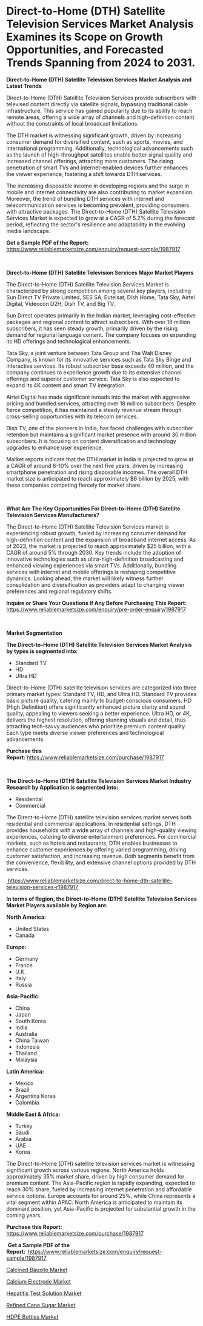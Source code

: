 <p><h1>Direct-to-Home (DTH) Satellite Television Services Market Analysis Examines its Scope on Growth Opportunities, and Forecasted Trends Spanning from 2024 to 2031.</h1></p><p><strong>Direct-to-Home (DTH) Satellite Television Services Market Analysis and Latest Trends</strong></p>
<p><p>Direct-to-Home (DTH) Satellite Television Services provide subscribers with televised content directly via satellite signals, bypassing traditional cable infrastructure. This service has gained popularity due to its ability to reach remote areas, offering a wide array of channels and high-definition content without the constraints of local broadcast limitations.</p><p>The DTH market is witnessing significant growth, driven by increasing consumer demand for diversified content, such as sports, movies, and international programming. Additionally, technological advancements such as the launch of high-throughput satellites enable better signal quality and increased channel offerings, attracting more customers. The rising penetration of smart TVs and internet-enabled devices further enhances the viewer experience, fostering a shift towards DTH services.</p><p>The increasing disposable income in developing regions and the surge in mobile and internet connectivity are also contributing to market expansion. Moreover, the trend of bundling DTH services with internet and telecommunication services is becoming prevalent, providing consumers with attractive packages. The Direct-to-Home (DTH) Satellite Television Services Market is expected to grow at a CAGR of 5.2% during the forecast period, reflecting the sector's resilience and adaptability in the evolving media landscape.</p></p>
<p><strong>Get a Sample PDF of the Report:&nbsp;</strong> <a href="https://www.reliablemarketsize.com/enquiry/request-sample/1987917?utm_campaign=1591&utm_medium=2&utm_source=Github&utm_content=ia&utm_term=30102024&utm_id=direct-to-home-dth-satellite-television-services">https://www.reliablemarketsize.com/enquiry/request-sample/1987917</a></p>
<p>&nbsp;</p>
<p><strong>Direct-to-Home (DTH) Satellite Television Services Major Market Players</strong></p>
<p><p>The Direct-to-Home (DTH) Satellite Television Services Market is characterized by strong competition among several key players, including Sun Direct TV Private Limited, SES SA, Eutelsat, Dish Home, Tata Sky, Airtel Digital, Videocon D2H, Dish TV, and Big TV.</p><p>Sun Direct operates primarily in the Indian market, leveraging cost-effective packages and regional content to attract subscribers. With over 18 million subscribers, it has seen steady growth, primarily driven by the rising demand for regional language content. The company focuses on expanding its HD offerings and technological enhancements.</p><p>Tata Sky, a joint venture between Tata Group and The Walt Disney Company, is known for its innovative services such as Tata Sky Binge and interactive services. Its robust subscriber base exceeds 40 million, and the company continues to experience growth due to its extensive channel offerings and superior customer service. Tata Sky is also expected to expand its 4K content and smart TV integration.</p><p>Airtel Digital has made significant inroads into the market with aggressive pricing and bundled services, attracting over 18 million subscribers. Despite fierce competition, it has maintained a steady revenue stream through cross-selling opportunities with its telecom services.</p><p>Dish TV, one of the pioneers in India, has faced challenges with subscriber retention but maintains a significant market presence with around 30 million subscribers. It is focusing on content diversification and technology upgrades to enhance user experience.</p><p>Market reports indicate that the DTH market in India is projected to grow at a CAGR of around 8-10% over the next five years, driven by increasing smartphone penetration and rising disposable incomes. The overall DTH market size is anticipated to reach approximately $6 billion by 2025, with these companies competing fiercely for market share.</p></p>
<p>&nbsp;</p>
<p><strong>What Are The Key Opportunities For Direct-to-Home (DTH) Satellite Television Services Manufacturers?</strong></p>
<p><p>The Direct-to-Home (DTH) Satellite Television Services market is experiencing robust growth, fueled by increasing consumer demand for high-definition content and the expansion of broadband internet access. As of 2023, the market is projected to reach approximately $25 billion, with a CAGR of around 5% through 2030. Key trends include the adoption of innovative technologies such as ultra-high-definition broadcasting and enhanced viewing experiences via smart TVs. Additionally, bundling services with internet and mobile offerings is reshaping competitive dynamics. Looking ahead, the market will likely witness further consolidation and diversification as providers adapt to changing viewer preferences and regional regulatory shifts.</p></p>
<p><strong>Inquire or Share Your Questions If Any Before Purchasing This Report:</strong> <a href="https://www.reliablemarketsize.com/enquiry/pre-order-enquiry/1987917?utm_campaign=1591&utm_medium=2&utm_source=Github&utm_content=ia&utm_term=30102024&utm_id=direct-to-home-dth-satellite-television-services">https://www.reliablemarketsize.com/enquiry/pre-order-enquiry/1987917</a></p>
<p>&nbsp;</p>
<p><strong>Market Segmentation</strong></p>
<p><strong>The Direct-to-Home (DTH) Satellite Television Services Market Analysis by types is segmented into:</strong></p>
<p><ul><li>Standard TV</li><li>HD</li><li>Ultra HD</li></ul></p>
<p><p>Direct-to-Home (DTH) satellite television services are categorized into three primary market types: Standard TV, HD, and Ultra HD. Standard TV provides basic picture quality, catering mainly to budget-conscious consumers. HD (High Definition) offers significantly enhanced picture clarity and sound quality, appealing to viewers seeking a better experience. Ultra HD, or 4K, delivers the highest resolution, offering stunning visuals and detail, thus attracting tech-savvy audiences who prioritize premium content quality. Each type meets diverse viewer preferences and technological advancements.</p></p>
<p><strong>Purchase this Report:&nbsp;</strong><a href="https://www.reliablemarketsize.com/purchase/1987917?utm_campaign=1591&utm_medium=2&utm_source=Github&utm_content=ia&utm_term=30102024&utm_id=direct-to-home-dth-satellite-television-services">https://www.reliablemarketsize.com/purchase/1987917</a></p>
<p>&nbsp;</p>
<p><strong>The Direct-to-Home (DTH) Satellite Television Services Market Industry Research by Application is segmented into:</strong></p>
<p><ul><li>Residential</li><li>Commercial</li></ul></p>
<p><p>The Direct-to-Home (DTH) satellite television services market serves both residential and commercial applications. In residential settings, DTH provides households with a wide array of channels and high-quality viewing experiences, catering to diverse entertainment preferences. For commercial markets, such as hotels and restaurants, DTH enables businesses to enhance customer experiences by offering varied programming, driving customer satisfaction, and increasing revenue. Both segments benefit from the convenience, flexibility, and extensive channel options provided by DTH services.</p></p>
<p><a href="https://www.reliablemarketsize.com/direct-to-home-dth-satellite-television-services-r1987917?utm_campaign=1591&utm_medium=2&utm_source=Github&utm_content=ia&utm_term=30102024&utm_id=direct-to-home-dth-satellite-television-services">&nbsp;https://www.reliablemarketsize.com/direct-to-home-dth-satellite-television-services-r1987917</a></p>
<p><strong>In terms of Region, the Direct-to-Home (DTH) Satellite Television Services Market Players available by Region are:</strong></p>
<p>
    <p> <strong> North America: </strong>
        <ul>
            <li>United States</li>
            <li>Canada</li>
        </ul>
        </p> 
    <p> <strong> Europe: </strong>
        <ul>
            <li>Germany</li>
            <li>France</li>
            <li>U.K.</li>
            <li>Italy</li>
            <li>Russia</li>
        </ul>
        </p> 
    <p> <strong> Asia-Pacific: </strong>
        <ul>
            <li>China</li>
            <li>Japan</li>
            <li>South Korea</li>
            <li>India</li>
            <li>Australia</li>
            <li>China Taiwan</li>
            <li>Indonesia</li>
            <li>Thailand</li>
            <li>Malaysia</li>
        </ul>
        </p> 
    <p> <strong> Latin America: </strong>
        <ul>
            <li>Mexico</li>
            <li>Brazil</li>
            <li>Argentina Korea</li>
            <li>Colombia</li>
        </ul>
        </p> 
    <p> <strong> Middle East & Africa: </strong>
        <ul>
            <li>Turkey</li>
            <li>Saudi</li>
            <li>Arabia</li>
            <li>UAE</li>
            <li>Korea</li>
        </ul>
    </p>
    </p>
<p><p>The Direct-to-Home (DTH) satellite television services market is witnessing significant growth across various regions. North America holds approximately 35% market share, driven by high consumer demand for premium content. The Asia-Pacific region is rapidly expanding, expected to reach 30% share, fueled by increasing internet penetration and affordable service options. Europe accounts for around 25%, while China represents a vital segment within APAC. North America is anticipated to maintain its dominant position, yet Asia-Pacific is projected for substantial growth in the coming years.</p></p>
<p><strong>Purchase this Report: </strong><a href="https://www.reliablemarketsize.com/purchase/1987917?utm_campaign=1591&utm_medium=2&utm_source=Github&utm_content=ia&utm_term=30102024&utm_id=direct-to-home-dth-satellite-television-services">https://www.reliablemarketsize.com/purchase/1987917</a></p>
<p>&nbsp;<strong>Get a Sample PDF of the Report:&nbsp;&nbsp;</strong><a href="https://www.reliablemarketsize.com/enquiry/request-sample/1987917?utm_campaign=1591&utm_medium=2&utm_source=Github&utm_content=ia&utm_term=30102024&utm_id=direct-to-home-dth-satellite-television-services">https://www.reliablemarketsize.com/enquiry/request-sample/1987917</a></p>
<p><strong></strong></p>
<p><p><a href="https://www.linkedin.com/pulse/calcined-bauxite-market-strategic-insights-product-evolution-g9pae?utm_campaign=1591&utm_medium=2&utm_source=Github&utm_content=ia&utm_term=30102024&utm_id=direct-to-home-dth-satellite-television-services">Calcined Bauxite Market</a></p><p><a href="https://www.linkedin.com/pulse/sustainability-trends-calcium-electrode-industry-market-hmg7f?utm_campaign=1591&utm_medium=2&utm_source=Github&utm_content=ia&utm_term=30102024&utm_id=direct-to-home-dth-satellite-television-services">Calcium Electrode Market</a></p><p><a href="https://github.com/AshrafKhan865/Market-Research-Report-List-1/blob/main/hepatitis-test-solution-market.md?utm_campaign=1591&utm_medium=2&utm_source=Github&utm_content=ia&utm_term=30102024&utm_id=direct-to-home-dth-satellite-television-services">Hepatitis Test Solution Market</a></p><p><a href="https://www.linkedin.com/pulse/emerging-trends-refined-cane-sugar-market-detailed-overview-xjaae?utm_campaign=1591&utm_medium=2&utm_source=Github&utm_content=ia&utm_term=30102024&utm_id=direct-to-home-dth-satellite-television-services">Refined Cane Sugar Market</a></p><p><a href="https://www.linkedin.com/pulse/global-hdpe-bottles-market-forecast-2024-2031-trends-impact-hkjhe?utm_campaign=1591&utm_medium=2&utm_source=Github&utm_content=ia&utm_term=30102024&utm_id=direct-to-home-dth-satellite-television-services">HDPE Bottles Market</a></p></p>